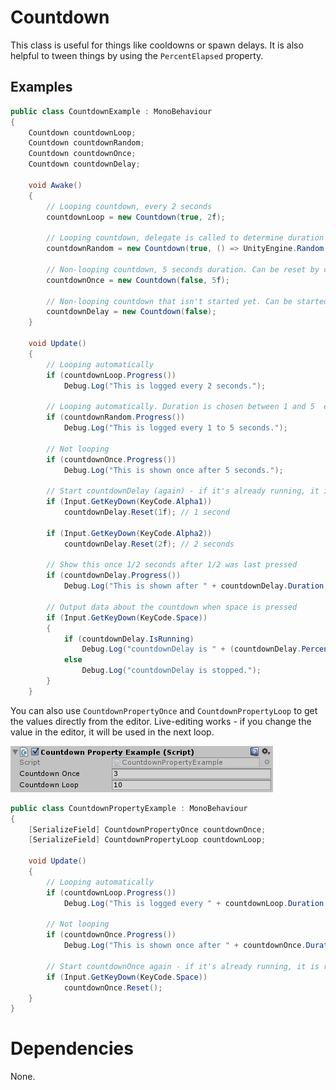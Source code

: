 # Countdown

This class is useful for things like cooldowns or spawn delays. It is also helpful to tween things by using the `PercentElapsed` property.

## Examples

```C#
public class CountdownExample : MonoBehaviour
{
	Countdown countdownLoop;
	Countdown countdownRandom;
	Countdown countdownOnce;
	Countdown countdownDelay;

	void Awake()
	{
		// Looping countdown, every 2 seconds
		countdownLoop = new Countdown(true, 2f);

		// Looping countdown, delegate is called to determine duration (1 to 5 seconds)
		countdownRandom = new Countdown(true, () => UnityEngine.Random.Range(1f, 5f));

		// Non-looping countdown, 5 seconds duration. Can be reset by calling Reset().
		countdownOnce = new Countdown(false, 5f);

		// Non-looping countdown that isn't started yet. Can be started by calling e.g. Reset(5f).
		countdownDelay = new Countdown(false);
	}

	void Update()
	{
		// Looping automatically
		if (countdownLoop.Progress())
			Debug.Log("This is logged every 2 seconds.");

		// Looping automatically. Duration is chosen between 1 and 5  every loop.
		if (countdownRandom.Progress())
			Debug.Log("This is logged every 1 to 5 seconds.");

		// Not looping
		if (countdownOnce.Progress())
			Debug.Log("This is shown once after 5 seconds.");

		// Start countdownDelay (again) - if it's already running, it is reset
		if (Input.GetKeyDown(KeyCode.Alpha1))
			countdownDelay.Reset(1f); // 1 second

		if (Input.GetKeyDown(KeyCode.Alpha2))
			countdownDelay.Reset(2f); // 2 seconds

		// Show this once 1/2 seconds after 1/2 was last pressed
		if (countdownDelay.Progress())
			Debug.Log("This is shown after " + countdownDelay.Duration + " seconds.");

		// Output data about the countdown when space is pressed
		if (Input.GetKeyDown(KeyCode.Space))
		{
			if (countdownDelay.IsRunning)
				Debug.Log("countdownDelay is " + (countdownDelay.PercentElapsed * 100) + "% complete.");
			else
				Debug.Log("countdownDelay is stopped.");
		}
	}
```

You can also use `CountdownPropertyOnce` and `CountdownPropertyLoop` to get the values directly from the
editor. Live-editing works - if you change the value in the editor, it will be used in the next loop.

![CountdownPropertyExample Editor Screenshot](../_Images/CountdownPropertyExample.png)

```C#
public class CountdownPropertyExample : MonoBehaviour
{
	[SerializeField] CountdownPropertyOnce countdownOnce;
	[SerializeField] CountdownPropertyLoop countdownLoop;

	void Update()
	{
		// Looping automatically
		if (countdownLoop.Progress())
			Debug.Log("This is logged every " + countdownLoop.Duration + " seconds.");

		// Not looping
		if (countdownOnce.Progress())
			Debug.Log("This is shown once after " + countdownOnce.Duration + " seconds.");

		// Start countdownOnce again - if it's already running, it is reset
		if (Input.GetKeyDown(KeyCode.Space))
			countdownOnce.Reset();
	}
}
```

# Dependencies

None.
